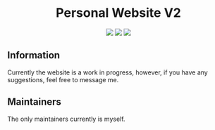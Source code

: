 <h1 align="center">Personal Website V2</h1>

<p align="center">
    <a href="https://kyed3.dk/"><img src="https://img.shields.io/badge/Website-Link-blue?style=for-the-badge" /></a>
    <img src="https://img.shields.io/website?down_color=critical&down_message=Offline&label=Website%20Status&style=for-the-badge&up_color=success&up_message=Online&url=https%3A%2F%2Fkyed3.dk%2F" />
    <img src="https://img.shields.io/github/v/tag/jaggemand/personal-website?color=red&label=Website%20version&style=for-the-badge" />
</p>

## Information

Currently the website is a work in progress, however, if you have any suggestions, feel free to message me.

## Maintainers

The only maintainers currently is myself.

